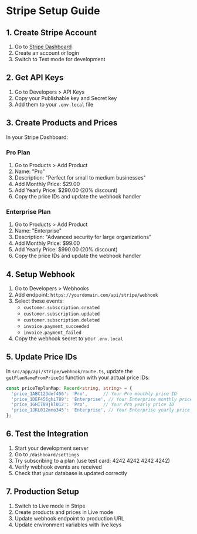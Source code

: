 # Stripe Setup Guide

## 1. Create Stripe Account
1. Go to [Stripe Dashboard](https://dashboard.stripe.com)
2. Create an account or login
3. Switch to Test mode for development

## 2. Get API Keys
1. Go to Developers > API Keys
2. Copy your Publishable key and Secret key
3. Add them to your `.env.local` file

## 3. Create Products and Prices
In your Stripe Dashboard:

### Pro Plan
1. Go to Products > Add Product
2. Name: "Pro"
3. Description: "Perfect for small to medium businesses"
4. Add Monthly Price: $29.00
5. Add Yearly Price: $290.00 (20% discount)
6. Copy the price IDs and update the webhook handler

### Enterprise Plan
1. Go to Products > Add Product
2. Name: "Enterprise"
3. Description: "Advanced security for large organizations"
4. Add Monthly Price: $99.00
5. Add Yearly Price: $990.00 (20% discount)
6. Copy the price IDs and update the webhook handler

## 4. Setup Webhook
1. Go to Developers > Webhooks
2. Add endpoint: `https://yourdomain.com/api/stripe/webhook`
3. Select these events:
   - `customer.subscription.created`
   - `customer.subscription.updated`
   - `customer.subscription.deleted`
   - `invoice.payment_succeeded`
   - `invoice.payment_failed`
4. Copy the webhook secret to your `.env.local`

## 5. Update Price IDs
In `src/app/api/stripe/webhook/route.ts`, update the `getPlanNameFromPriceId` function with your actual price IDs:

```typescript
const priceToplanMap: Record<string, string> = {
  'price_1ABC123def456': 'Pro',      // Your Pro monthly price ID
  'price_1DEF456ghi789': 'Enterprise', // Your Enterprise monthly price ID
  'price_1GHI789jkl012': 'Pro',      // Your Pro yearly price ID
  'price_1JKL012mno345': 'Enterprise', // Your Enterprise yearly price ID
};
```

## 6. Test the Integration
1. Start your development server
2. Go to `/dashboard/settings`
3. Try subscribing to a plan (use test card: 4242 4242 4242 4242)
4. Verify webhook events are received
5. Check that your database is updated correctly

## 7. Production Setup
1. Switch to Live mode in Stripe
2. Create products and prices in Live mode
3. Update webhook endpoint to production URL
4. Update environment variables with live keys
